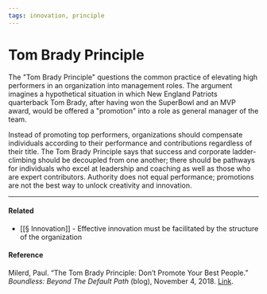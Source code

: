 ```yaml
---
tags: innovation, principle
---
```

# Tom Brady Principle 

The "Tom Brady Principle" questions the common practice of elevating high performers in an organization into management roles. The argument imagines a hypothetical situation in which New England Patriots quarterback Tom Brady, after having won the SuperBowl and an MVP award, would be offered a "promotion" into a role as general manager of the team.

Instead of promoting top performers, organizations should compensate individuals according to their performance and contributions regardless of their title. The Tom Brady Principle says that success and corporate ladder-climbing should be decoupled from one another; there should be pathways for individuals who excel at leadership and coaching as well as those who are expert contributors. Authority does not equal performance; promotions are not the best way to unlock creativity and innovation.

---

#### Related

- [[§ Innovation]] - Effective innovation must be facilitated by the structure of the organization

#### Reference

Milerd, Paul. “The Tom Brady Principle: Don’t Promote Your Best People.” _Boundless: Beyond The Default Path_ (blog), November 4, 2018. [Link](https://think-boundless.com/tom-brady-principle-dont-promote-your-best-peopl/).
